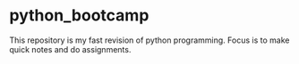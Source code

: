 # python_bootcamp
This repository is my fast revision of python programming. Focus is to make quick notes and do assignments. 
